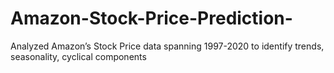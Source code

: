 # Amazon-Stock-Price-Prediction-
Analyzed Amazon’s Stock Price data spanning 1997-2020 to identify trends, seasonality, cyclical components
